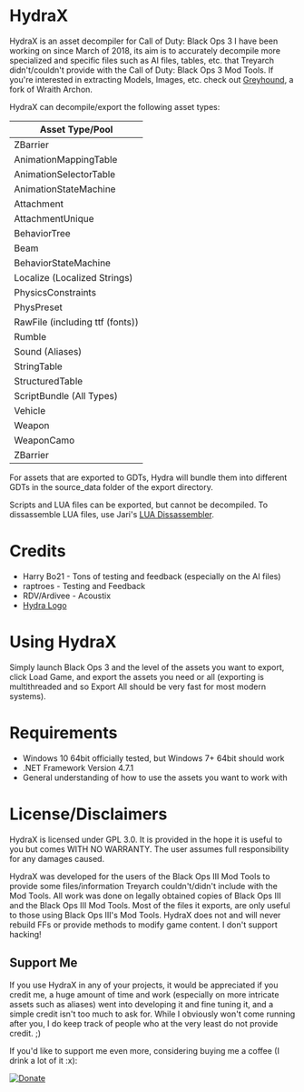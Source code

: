 # HydraX

HydraX is an asset decompiler for Call of Duty: Black Ops 3 I have been working on since March of 2018, its aim is to accurately decompile more specialized and specific files such as AI files, tables, etc. that Treyarch didn't/couldn't provide with the Call of Duty: Black Ops 3 Mod Tools. If you're interested in extracting Models, Images, etc. check out [Greyhound](https://github.com/Scobalula/Greyhound), a fork of Wraith Archon.

HydraX can decompile/export the following asset types:

| Asset Type/Pool                                              |
|--------------------------------------------------------------|
| ZBarrier                                                     |
| AnimationMappingTable                                        |
| AnimationSelectorTable                                       |
| AnimationStateMachine                                        |
| Attachment                                                   |
| AttachmentUnique                                             |
| BehaviorTree                                                 |
| Beam                                                         |
| BehaviorStateMachine                                         |
| Localize (Localized Strings)                                 |
| PhysicsConstraints                                           |
| PhysPreset                                                   |
| RawFile (including ttf (fonts))                              |
| Rumble                                                       |
| Sound (Aliases)                                              |
| StringTable                                                  |
| StructuredTable                                              |
| ScriptBundle (All Types)                                     |
| Vehicle                                                      |
| Weapon                                                       |
| WeaponCamo                                                   |
| ZBarrier                                                     |

For assets that are exported to GDTs, Hydra will bundle them into different GDTs in the source_data folder of the export directory.

Scripts and LUA files can be exported, but cannot be decompiled. To dissassemble LUA files, use Jari's [LUA Dissassembler](https://github.com/JariKCoding/T7-8-LuaDissassembler).

# Credits

* Harry Bo21 - Tons of testing and feedback (especially on the AI files)
* raptroes - Testing and Feedback
* RDV/Ardivee - Acoustix 
* [Hydra Logo](https://thenounproject.com/term/hydra/1389034/)

# Using HydraX

Simply launch Black Ops 3 and the level of the assets you want to export, click Load Game, and export the assets you need or all (exporting is multithreaded and so Export All should be very fast for most modern systems).

# Requirements

* Windows 10 64bit officially tested, but Windows 7+ 64bit should work
* .NET Framework Version 4.7.1
* General understanding of how to use the assets you want to work with

# License/Disclaimers

HydraX is licensed under GPL 3.0. It is provided in the hope it is useful to you but comes WITH NO WARRANTY. The user assumes full responsibility for any damages caused.

HydraX was developed for the users of the Black Ops III Mod Tools to provide some files/information Treyarch couldn't/didn't include with the Mod Tools. All work was done on legally obtained copies of Black Ops III and the Black Ops III Mod Tools. Most of the files it exports, are only useful to those using Black Ops III's Mod Tools. HydraX does not and will never rebuild FFs or provide methods to modify game content. I don't support hacking!

## Support Me

If you use HydraX in any of your projects, it would be appreciated if you credit me, a huge amount of time and work (especially on more intricate assets such as aliases) went into developing it and fine tuning it, and a simple credit isn't too much to ask for. While I obviously won't come running after you, I do keep track of people who at the very least do not provide credit. ;)

If you'd like to support me even more, considering buying me a coffee (I drink a lot of it :x):

[![Donate](https://img.shields.io/badge/Donate-PayPal-yellowgreen.svg)](https://www.paypal.me/scobalula)
